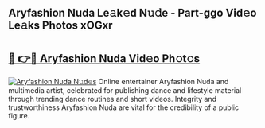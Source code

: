 ## Aryfashion Nuda Le𝚊k𝚎d N𝚞𝚍e - Part-ggo Vid𝚎o Le𝚊ks Photos xOGxr

# <h2><a href="http://fbf87fy.evod.top/?m=Aryfashion+Nuda">🔗 👉🔴 Aryfashion Nuda Vid𝚎o Ph𝚘t𝚘s</a></h2>

[![Aryfashion Nuda N𝚞d𝚎s](https://i.imgur.com/8V9OHl7.gif)](http://fbf87fy.evod.top/?m=Aryfashion+Nuda)
Online entertainer Aryfashion Nuda and multimedia artist, celebrated for publishing dance and lifestyle material through trending dance routines and short videos. Integrity and trustworthiness Aryfashion Nuda are vital for the credibility of a public figure. 
